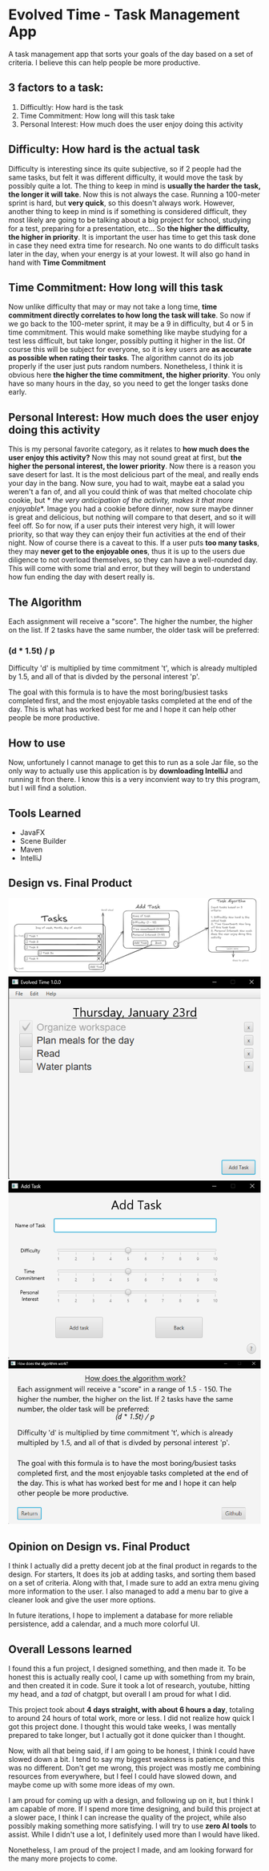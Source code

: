 # Evolved Time - Task Management App
A task management app that sorts your goals of the day based on a set of criteria. I believe this can help people be more productive.

## **3 factors to a task**:

1. Difficultly: How hard is the task
2. Time Commitment: How long will this task take
3. Personal Interest: How much does the user enjoy doing this activity

## Difficulty: How hard is the actual task

Difficulty is interesting since its quite subjective, so if 2 people had the same tasks, but felt it was different
difficulty, it would move the task by possibly quite a lot. The thing to keep in mind is **usually the harder the task,
the longer it will take**. Now this is not always the case. Running a 100-meter sprint is hard, but **very quick**, so
this doesn't always work. However, another thing to keep in mind is if something is considered difficult, they most
likely are going to be talking about a big project for school, studying for a test, preparing for a presentation, etc...
So **the higher the difficulty, the higher in priority**. It is important the user has time to get this task done in
case they need extra time for research. No one wants to do difficult tasks later in the day, when your energy is at your
lowest. It will also go hand in hand with **Time Commitment**

## Time Commitment: How long will this task

Now unlike difficulty that may or may not take a long time, **time commitment directly correlates to how long the task
will take**. So now if we go back to the 100-meter sprint, it may be a 9 in difficulty, but 4 or 5 in time commitment.
This would make something like maybe studying for a test less difficult, but take longer, possibly putting it higher in
the list. Of course this will be subject for everyone, so it is key users are **as accurate as possible when rating
their tasks**. The algorithm cannot do its job properly if the user just puts random numbers. Nonetheless, I think it is
obvious here **the higher the time commitment, the higher priority**. You only have so many hours in the day, so you
need to get the longer tasks done early.

## Personal Interest: How much does the user enjoy doing this activity

This is my personal favorite category, as it relates to **how much does the user enjoy this activity?** Now this may not
sound great at first, but **the higher the personal interest, the lower priority**. Now there is a reason you save
desert for last. It is the most delicious part of the meal, and really ends your day in the bang. Now sure, you had to
wait, maybe eat a salad you weren't a fan of, and all you could think of was that melted chocolate chip cookie, but *
*the very anticipation of the activity, makes it that more enjoyable**. Image you had a cookie before dinner, now sure
maybe dinner is great and delicious, but nothing will compare to that desert, and so it will feel off. So for now, if a
user puts their interest very high, it will lower priority, so that way they can enjoy their fun activities at the end
of their night. Now of course there is a caveat to this. If a user puts **too many tasks**, they may **never get to the
enjoyable ones**, thus it is up to the users due diligence to not overload themselves, so they can have a well-rounded
day. This will come with some trial and error, but they will begin to understand how fun ending the day with desert
really is.

## The Algorithm

Each assignment will receive a "score". The higher the number, the higher on the list. If 2 tasks have the same number,
the older task will be preferred:

### (d * 1.5t) / p

Difficulty 'd' is multiplied by time commitment 't', which is already multipled by 1.5, and all of that is divded by the personal interest 'p'.

The goal with this formula is to have the most boring/busiest tasks completed first, and the most enjoyable tasks
completed at the end of the day. This is what has worked best for me and I hope it can help other people be more
productive.

## How to use
Now, unfortunely I cannot manage to get this to run as a sole Jar file, so the only way to actually use this application is by **downloading IntelliJ** and running it fron there. I know this is a very inconvient way to try this program, but I will find a solution.

## Tools Learned
- JavaFX
- Scene Builder
- Maven
- IntelliJ
## Design vs. Final Product
![](https://github.com/EdgarQuinones/Evolved-Time/blob/master/Images/design.png)
![](https://github.com/EdgarQuinones/Evolved-Time/blob/master/Images/finalproduct1.png)
![](https://github.com/EdgarQuinones/Evolved-Time/blob/master/Images/finalproduct2.png)
![](https://github.com/EdgarQuinones/Evolved-Time/blob/master/Images/finalproduct3.png)
## Opinion on Design vs. Final Product
I think I actually did a pretty decent job at the final product in regards to the design. For starters, It does its job at adding tasks, and sorting them based on a set of criteria. Along with that, I made sure to add an extra menu giving more information to the user. I also managed to add a menu bar to give a cleaner look and give the user more options.

In future iterations, I hope to implement a database for more reliable persistence, add a calendar, and a much more colorful UI.  

## Overall Lessons learned
I found this a fun project, I designed something, and then made it. To be honest this is actually really cool, I came up with something from my brain, and then created it in code. Sure it took a lot of research, youtube, hitting my head, and a *tad* of chatgpt, but overall I am proud for what I did. 

This project took about **4 days straight, with about 6 hours a day**, totaling to around 24 hours of total work, more or less. I did not realize how quick I got this project done. I thought this would take weeks, I was mentally prepared to take longer, but I actually got it done quicker than I thought. 

Now, with all that being said, if I am going to be honest, I think I could have slowed down a bit. I tend to say my biggest weakness is patience, and this was no different. Don't get me wrong, this project was mostly me combining resources from everywhere, but I feel I could have slowed down, and maybe come up with some more ideas of my own. 

I am proud for coming up with a design, and following up on it, but I think I am capable of more. If I spend more time designing, and build this project at a slower pace, I think I can increase the quality of the project, while also possibly making something more satisfying. I will try to use **zero AI tools** to assist. While I didn't use a lot, I definitely used more than I would have liked.

Nonetheless, I am proud of the project I made, and am looking forward for the many more projects to come.
